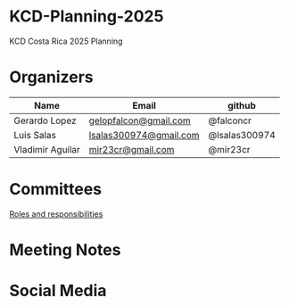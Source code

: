 # KCD-Planning-2025
KCD Costa Rica 2025 Planning

# Organizers

| Name          | Email    | github  |
| ------------- | ------------- |----------- |
| Gerardo Lopez | gelopfalcon@gmail.com   | @falconcr |
| Luis Salas    | lsalas300974@gmail.com  | @lsalas300974 |
| Vladimir Aguilar    | mir23cr@gmail.com  | @mir23cr |

# Committees
 [Roles and responsibilities](https://github.com/cloudnativecostarica/committees)

# Meeting Notes

# Social Media
